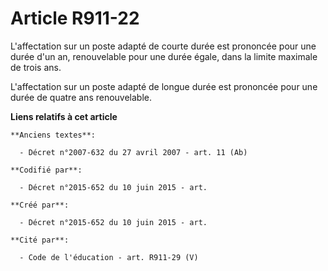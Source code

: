 # Article R911-22

L'affectation sur un poste adapté de courte durée est prononcée pour une durée d'un an, renouvelable pour une durée égale,
dans la limite maximale de trois ans.

L'affectation sur un poste adapté de longue durée est prononcée pour une durée de quatre ans renouvelable.

**Liens relatifs à cet article**

	**Anciens textes**:

	  - Décret n°2007-632 du 27 avril 2007 - art. 11 (Ab)

	**Codifié par**:

	  - Décret n°2015-652 du 10 juin 2015 - art.

	**Créé par**:

	  - Décret n°2015-652 du 10 juin 2015 - art.

	**Cité par**:

	  - Code de l'éducation - art. R911-29 (V)
